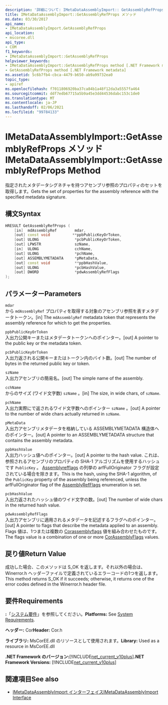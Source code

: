 ```yaml
---
description: '詳細について: IMetaDataAssemblyImport:: GetAssemblyRefProps メソッド'
title: IMetaDataAssemblyImport::GetAssemblyRefProps メソッド
ms.date: 03/30/2017
api_name:
- IMetaDataAssemblyImport.GetAssemblyRefProps
api_location:
- mscoree.dll
api_type:
- COM
f1_keywords:
- IMetaDataAssemblyImport::GetAssemblyRefProps
helpviewer_keywords:
- IMetaDataAssemblyImport::GetAssemblyRefProps method [.NET Framework metadata]
- GetAssemblyRefProps method [.NET Framework metadata]
ms.assetid: 5c6b7fb4-cbca-4479-b650-ab9a99732ea0
topic_type:
- apiref
ms.openlocfilehash: f7011806920ba37ca84b1a48f12da3a5557fa464
ms.sourcegitcommit: ddf7edb67715a5b9a45e3dd44536dabc153c1de0
ms.translationtype: MT
ms.contentlocale: ja-JP
ms.lasthandoff: 02/06/2021
ms.locfileid: "99784133"
---
```

# <a name="imetadataassemblyimportgetassemblyrefprops-method"></a><span data-ttu-id="b422c-103">IMetaDataAssemblyImport::GetAssemblyRefProps メソッド</span><span class="sxs-lookup"><span data-stu-id="b422c-103">IMetaDataAssemblyImport::GetAssemblyRefProps Method</span></span>

<span data-ttu-id="b422c-104">指定されたメタデータシグネチャを持つアセンブリ参照のプロパティのセットを取得します。</span><span class="sxs-lookup"><span data-stu-id="b422c-104">Gets the set of properties for the assembly reference with the specified metadata signature.</span></span>  
  
## <a name="syntax"></a><span data-ttu-id="b422c-105">構文</span><span class="sxs-lookup"><span data-stu-id="b422c-105">Syntax</span></span>  
  
```cpp  
HRESULT GetAssemblyRefProps (  
    [in]  mdAssemblyRef        mdar,
    [out] const void          **ppbPublicKeyOrToken,
    [out] ULONG                *pcbPublicKeyOrToken,
    [out] LPWSTR               szName,
    [in]  ULONG                cchName,
    [out] ULONG                *pchName,
    [out] ASSEMBLYMETADATA     *pMetaData,
    [out] const void           **ppbHashValue,
    [out] ULONG                *pcbHashValue,
    [out] DWORD                *pdwAssemblyRefFlags  
);  
```  
  
## <a name="parameters"></a><span data-ttu-id="b422c-106">パラメーター</span><span class="sxs-lookup"><span data-stu-id="b422c-106">Parameters</span></span>  

 `mdar`  
 <span data-ttu-id="b422c-107">から `mdAssemblyRef` プロパティを取得する対象のアセンブリ参照を表すメタデータトークン。</span><span class="sxs-lookup"><span data-stu-id="b422c-107">[in] The `mdAssemblyRef` metadata token that represents the assembly reference for which to get the properties.</span></span>  
  
 `ppbPublicKeyOrToken`  
 <span data-ttu-id="b422c-108">入出力公開キーまたはメタデータトークンへのポインター。</span><span class="sxs-lookup"><span data-stu-id="b422c-108">[out] A pointer to the public key or the metadata token.</span></span>  
  
 `pcbPublicKeyOrToken`  
 <span data-ttu-id="b422c-109">入出力返される公開キーまたはトークン内のバイト数。</span><span class="sxs-lookup"><span data-stu-id="b422c-109">[out] The number of bytes in the returned public key or token.</span></span>  
  
 `szName`  
 <span data-ttu-id="b422c-110">入出力アセンブリの簡易名。</span><span class="sxs-lookup"><span data-stu-id="b422c-110">[out] The simple name of the assembly.</span></span>  
  
 `cchName`  
 <span data-ttu-id="b422c-111">からのサイズ (ワイド文字数) `szName` 。</span><span class="sxs-lookup"><span data-stu-id="b422c-111">[in] The size, in wide chars, of `szName`.</span></span>  
  
 `pchName`  
 <span data-ttu-id="b422c-112">入出力実際にで返されるワイド文字数へのポインター `szName` 。</span><span class="sxs-lookup"><span data-stu-id="b422c-112">[out] A pointer to the number of wide chars actually returned in `szName`.</span></span>  
  
 `pMetaData`  
 <span data-ttu-id="b422c-113">入出力アセンブリメタデータを格納している ASSEMBLYMETADATA 構造体へのポインター。</span><span class="sxs-lookup"><span data-stu-id="b422c-113">[out] A pointer to an ASSEMBLYMETADATA structure that contains the assembly metadata.</span></span>  
  
 `ppbHashValue`  
 <span data-ttu-id="b422c-114">入出力ハッシュ値へのポインター。</span><span class="sxs-lookup"><span data-stu-id="b422c-114">[out] A pointer to the hash value.</span></span> <span data-ttu-id="b422c-115">これは、参照されるアセンブリのプロパティの SHA-1 アルゴリズムを使用するハッシュです `PublicKey` 。 [Assemblyrefflags](assemblyrefflags-enumeration.md) の列挙の arfFullOriginator フラグが設定されている場合を除きます。</span><span class="sxs-lookup"><span data-stu-id="b422c-115">This is the hash, using the SHA-1 algorithm, of the `PublicKey` property of the assembly being referenced, unless the arfFullOriginator flag of the [AssemblyRefFlags](assemblyrefflags-enumeration.md) enumeration is set.</span></span>  
  
 `pcbHashValue`  
 <span data-ttu-id="b422c-116">入出力返されたハッシュ値のワイド文字の数。</span><span class="sxs-lookup"><span data-stu-id="b422c-116">[out] The number of wide chars in the returned hash value.</span></span>  
  
 `pdwAssemblyRefFlags`  
 <span data-ttu-id="b422c-117">入出力アセンブリに適用されるメタデータを記述するフラグへのポインター。</span><span class="sxs-lookup"><span data-stu-id="b422c-117">[out] A pointer to flags that describe the metadata applied to an assembly.</span></span> <span data-ttu-id="b422c-118">Flags 値は、1つまたは複数の [Corassemblyflags](corassemblyflags-enumeration.md) 値を組み合わせたものです。</span><span class="sxs-lookup"><span data-stu-id="b422c-118">The flags value is a combination of one or more [CorAssemblyFlags](corassemblyflags-enumeration.md) values.</span></span>  
  
## <a name="return-value"></a><span data-ttu-id="b422c-119">戻り値</span><span class="sxs-lookup"><span data-stu-id="b422c-119">Return Value</span></span>  

 <span data-ttu-id="b422c-120">成功した場合、このメソッドは S_OK を返します。それ以外の場合は、Winerror.h ヘッダーファイルで定義されているエラーコードの1つを返します。</span><span class="sxs-lookup"><span data-stu-id="b422c-120">This method returns S_OK if it succeeds; otherwise, it returns one of the error codes defined in the Winerror.h header file.</span></span>  
  
## <a name="requirements"></a><span data-ttu-id="b422c-121">要件</span><span class="sxs-lookup"><span data-stu-id="b422c-121">Requirements</span></span>  

 <span data-ttu-id="b422c-122">**:**「[システム要件](../../get-started/system-requirements.md)」を参照してください。</span><span class="sxs-lookup"><span data-stu-id="b422c-122">**Platforms:** See [System Requirements](../../get-started/system-requirements.md).</span></span>  
  
 <span data-ttu-id="b422c-123">**ヘッダー:** Cor</span><span class="sxs-lookup"><span data-stu-id="b422c-123">**Header:** Cor.h</span></span>  
  
 <span data-ttu-id="b422c-124">**ライブラリ:** MsCorEE.dll のリソースとして使用されます。</span><span class="sxs-lookup"><span data-stu-id="b422c-124">**Library:** Used as a resource in MsCorEE.dll</span></span>  
  
 <span data-ttu-id="b422c-125">**.NET Framework のバージョン:**[!INCLUDE[net_current_v10plus](../../../../includes/net-current-v10plus-md.md)]</span><span class="sxs-lookup"><span data-stu-id="b422c-125">**.NET Framework Versions:** [!INCLUDE[net_current_v10plus](../../../../includes/net-current-v10plus-md.md)]</span></span>  
  
## <a name="see-also"></a><span data-ttu-id="b422c-126">関連項目</span><span class="sxs-lookup"><span data-stu-id="b422c-126">See also</span></span>

- [<span data-ttu-id="b422c-127">IMetaDataAssemblyImport インターフェイス</span><span class="sxs-lookup"><span data-stu-id="b422c-127">IMetaDataAssemblyImport Interface</span></span>](imetadataassemblyimport-interface.md)
